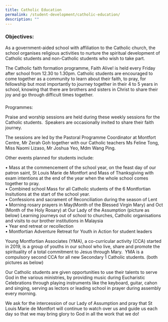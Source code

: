 ```yaml
---
title: Catholic Education
permalink: /student-development/catholic-education/
description: ""
---
```

### Objectives:

  

As a government-aided school with affiliation to the Catholic church, the school organises religious activities to nurture the spiritual development of Catholic students and non-Catholic students who wish to take part.

  

The Catholic faith formation programme, Faith Alive! is held every Friday after school from 12.30 to 1.30pm. Catholic students are encouraged to come together as a community to learn about their faith, to pray, for fellowship but most importantly to journey together in their 4 to 5 years in school, knowing that there are brothers and sisters in Christ to share their joy and go through difficult times together.

###   
Programmes:

  

Praise and worship sessions are held during these weekly sessions for the Catholic students.  Speakers are occasionally invited to share their faith journey.

  

The sessions are led by the Pastoral Programme Coordinator at Montfort Centre, Mr Zerah Goh together with our Catholic teachers Ms Feline Tong, Miss Naomi Lizaso, Mr Joshua Yeo, Mdm Wang Ping.

  

Other events planned for students include:

  

• Mass at the commencement of the school year, on the feast day of our patron saint, St Louis Marie de Montfort and Mass of Thanksgiving with exam intentions at the end of the year when the whole school comes together to pray.<br>
• Combined school Mass for all Catholic students of the 6 Montfortian Insitutions at the start of the school year.<br>
• Confessions and sacrament of Reconciliation during the season of Lent<br>
• Morning rosary prayers in May(Month of the Blessed Virgin Mary) and Oct (Month of the Holy Rosary) at Our Lady of the Assumption (picture as below)
 Learning journeys out of school to churches, Catholic organisations and visits to our brother institutions in Malaysia<br>
• Year end retreat or recollection<br>
• Montfortian Adventure Retreat for Youth in Action for student leaders

  

Young Montfortian Associates (YMA), a co-curricular activity (CCA) started in 2019, is a group of youths in our school who live, share and promote the spirituality of a total commitment to Jesus through Mary.  YMA is a compulsory second CCA for all new Secondary 1 Catholic students. (both pictures as below)

  

Our Catholic students are given opportunities to use their talents to serve God in the various ministries, by providing music during Eucharistic Celebrations through playing instruments like the keyboard, guitar, cahon and singing, serving as lectors or leading school in prayer during assembly every morning.

  

We ask for the intercession of our Lady of Assumption and pray that St Louis Marie de Montfort will continue to watch over us and guide us each day so that we may bring glory to God in all the work that we do!
